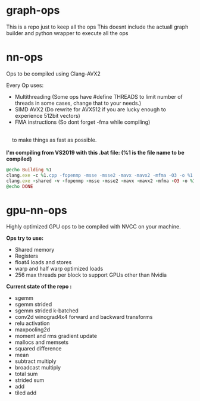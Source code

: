 # graph-ops
 
 This is a repo just to keep all the ops
 This doesnt include the actuall graph builder and python wrapper to execute all the ops
 
 
# nn-ops
Ops to be compiled using Clang-AVX2

Every Op uses:
<ul>
<li>Multithreading (Some ops have #define THREADS to limit number of threads in some cases, change that to your needs.)</li>
<li>SIMD AVX2 (Do rewrite for AVX512 if you are lucky enough to experience 512bit vectors)</li>
<li>FMA instructions (So dont forget -fma while compiling)</li>
</ul><br>
&nbsp&nbsp&nbsp to make things as fast as possible.
<br><br>
<b>I'm compiling from VS2019 with this .bat file: (%1 is the file name to be compiled)</b><br>

```ruby
@echo Building %1
clang.exe -c %1.cpp -fopenmp -msse -msse2 -mavx -mavx2 -mfma -O3 -o %1.o
clang.exe -shared -v -fopenmp -msse -msse2 -mavx -mavx2 -mfma -O3 -o %1.dll %1.o
@echo DONE
```


# gpu-nn-ops
 Highly optimized GPU ops to be compiled with NVCC on your machine.<br>
 
<b>Ops try to use:</b>
<ul>
 <li>Shared memory</li>
 <li>Registers</li>
 <li>float4 loads and stores</li>
 <li>warp and half warp optimized loads</li>
 <li>256 max threads per block to support GPUs other than Nvidia</li>
</ul>
 
<b>Current state of the repo :</b><br>
<ul>
 <li>sgemm</li>
 <li>sgemm strided</li>
 <li>sgemm strided k-batched</li>
 <li>conv2d winograd4x4 forward and backward transforms</li>
 <li>relu activation</li>
 <li>maxpooling2d</li>
 <li>moment and rms gradient update</li>
 <li>mallocs and memsets</li>
 <li>squared difference</li>
 <li>mean</li>
 <li>subtract multiply</li>
 <li>broadcast multiply</li>
 <li>total sum</li>
 <li>strided sum</li>
 <li>add</li>
 <li>tiled add</li>
</ul>
